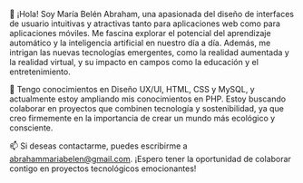 👋  ¡Hola! Soy María Belén Abraham, una apasionada del diseño de interfaces de usuario intuitivas y atractivas tanto para aplicaciones web como para aplicaciones móviles. Me fascina explorar el potencial del aprendizaje automático y la inteligencia artificial en nuestro día a día. Además, me intrigan las nuevas tecnologías emergentes, como la realidad aumentada y la realidad virtual, y su impacto en campos como la educación y el entretenimiento.

🌱 Tengo conocimientos en Diseño UX/UI, HTML, CSS y MySQL, y actualmente estoy ampliando mis conocimientos en PHP. Estoy buscando colaborar en proyectos que combinen tecnología y sostenibilidad, ya que creo firmemente en la importancia de crear un mundo más ecológico y consciente.

📫 Si deseas contactarme, puedes escribirme a abrahammariabelen@gmail.com. ¡Espero tener la oportunidad de colaborar contigo en proyectos tecnológicos emocionantes!

